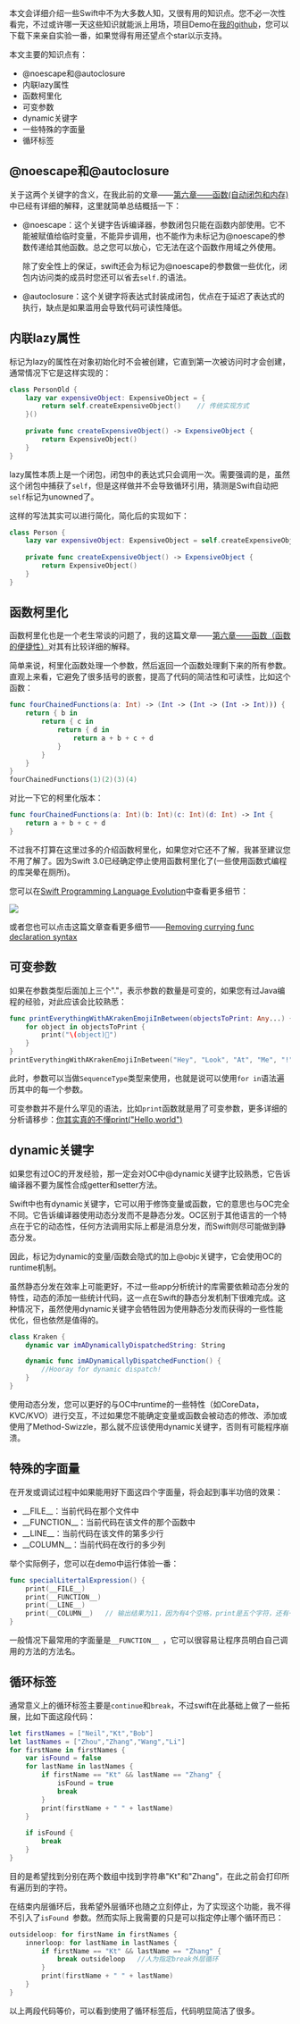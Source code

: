 本文会详细介绍一些Swift中不为大多数人知，又很有用的知识点。您不必一次性看完，不过或许哪一天这些知识就能派上用场，项目Demo在[我的github]()，您可以下载下来亲自实验一番，如果觉得有用还望点个star以示支持。

本文主要的知识点有：

* @noescape和@autoclosure
* 内联lazy属性
* 函数柯里化
* 可变参数
* dynamic关键字
* 一些特殊的字面量
* 循环标签

## @noescape和@autoclosure

关于这两个关键字的含义，在我此前的文章——[第六章——函数(自动闭包和内存)](http://www.jianshu.com/p/f9ba4c41d9c7)中已经有详细的解释，这里就简单总结概括一下：

* @noescape：这个关键字告诉编译器，参数闭包只能在函数内部使用。它不能被赋值给临时变量，不能异步调用，也不能作为未标记为@noescape的参数传递给其他函数。总之您可以放心，它无法在这个函数作用域之外使用。

	除了安全性上的保证，swift还会为标记为@noescape的参数做一些优化，闭包内访问类的成员时您还可以省去`self.`的语法。
	
* @autoclosure：这个关键字将表达式封装成闭包，优点在于延迟了表达式的执行，缺点是如果滥用会导致代码可读性降低。

## 内联lazy属性

标记为lazy的属性在对象初始化时不会被创建，它直到第一次被访问时才会创建，通常情况下它是这样实现的：

```swift
class PersonOld {
    lazy var expensiveObject: ExpensiveObject = {
        return self.createExpensiveObject()    // 传统实现方式
    }()
    
    private func createExpensiveObject() -> ExpensiveObject {
        return ExpensiveObject()
    }
}
```

lazy属性本质上是一个闭包，闭包中的表达式只会调用一次。需要强调的是，虽然这个闭包中捕获了`self`，但是这样做并不会导致循环引用，猜测是Swift自动把`self`标记为unowned了。

这样的写法其实可以进行简化，简化后的实现如下：

```swift
class Person {
    lazy var expensiveObject: ExpensiveObject = self.createExpensiveObject()
    
    private func createExpensiveObject() -> ExpensiveObject {
        return ExpensiveObject()
    }
}
```

## 函数柯里化

函数柯里化也是一个老生常谈的问题了，我的这篇文章——[第六章——函数（函数的便捷性）](http://www.jianshu.com/p/b2d21b85a387)对其有比较详细的解释。

简单来说，柯里化函数处理一个参数，然后返回一个函数处理剩下来的所有参数。直观上来看，它避免了很多括号的嵌套，提高了代码的简洁性和可读性，比如这个函数：

```swift
func fourChainedFunctions(a: Int) -> (Int -> (Int -> (Int -> Int))) {
    return { b in
        return { c in
            return { d in
                return a + b + c + d
            }
        }
    }
}
fourChainedFunctions(1)(2)(3)(4)
```

对比一下它的柯里化版本：

```swift
func fourChainedFunctions(a: Int)(b: Int)(c: Int)(d: Int) -> Int {
    return a + b + c + d
}
```

不过我不打算在这里过多的介绍函数柯里化，如果您对它还不了解，我甚至建议您不用了解了。因为Swift 3.0已经确定停止使用函数柯里化了(一些使用函数式编程的库哭晕在厕所)。

您可以在[Swift Programming Language Evolution](https://github.com/apple/swift-evolution)中查看更多细节：

![](http://images.bestswifter.com/20160129/evolution.png)

或者您也可以点击这篇文章查看更多细节——[Removing currying func declaration syntax](https://github.com/apple/swift-evolution/blob/master/proposals/0002-remove-currying.md)

## 可变参数

如果在参数类型后面加上三个"."，表示参数的数量是可变的，如果您有过Java编程的经验，对此应该会比较熟悉：

```swift
func printEverythingWithAKrakenEmojiInBetween(objectsToPrint: Any...) {
    for object in objectsToPrint {
        print("\(object)🐙")
    }
}
printEverythingWithAKrakenEmojiInBetween("Hey", "Look", "At", "Me", "!")
```

此时，参数可以当做`SequenceType`类型来使用，也就是说可以使用`for in`语法遍历其中的每一个参数。

可变参数并不是什么罕见的语法，比如`print`函数就是用了可变参数，更多详细的分析请移步：[你其实真的不懂print("Hello,world")](http://www.jianshu.com/p/abb55919c453)


## dynamic关键字

如果您有过OC的开发经验，那一定会对OC中@dynamic关键字比较熟悉，它告诉编译器不要为属性合成getter和setter方法。

Swift中也有dynamic关键字，它可以用于修饰变量或函数，它的意思也与OC完全不同。它告诉编译器使用动态分发而不是静态分发。OC区别于其他语言的一个特点在于它的动态性，任何方法调用实际上都是消息分发，而Swift则尽可能做到静态分发。

因此，标记为dynamic的变量/函数会隐式的加上@objc关键字，它会使用OC的runtime机制。

虽然静态分发在效率上可能更好，不过一些app分析统计的库需要依赖动态分发的特性，动态的添加一些统计代码，这一点在Swift的静态分发机制下很难完成。这种情况下，虽然使用dynamic关键字会牺牲因为使用静态分发而获得的一些性能优化，但也依然是值得的。

```swift
class Kraken {
    dynamic var imADynamicallyDispatchedString: String

    dynamic func imADynamicallyDispatchedFunction() {
        //Hooray for dynamic dispatch!
    }
}
```

使用动态分发，您可以更好的与OC中runtime的一些特性（如CoreData，KVC/KVO）进行交互，不过如果您不能确定变量或函数会被动态的修改、添加或使用了Method-Swizzle，那么就不应该使用dynamic关键字，否则有可能程序崩溃。

## 特殊的字面量

在开发或调试过程中如果能用好下面这四个字面量，将会起到事半功倍的效果：

* \_\_FILE__：当前代码在那个文件中
* \_\_FUNCTION__：当前代码在该文件的那个函数中
* \_\_LINE__：当前代码在该文件的第多少行
* \_\_COLUMN__：当前代码在改行的多少列

举个实际例子，您可以在demo中运行体验一番：

```swift
func specialLitertalExpression() {
    print(__FILE__)
    print(__FUNCTION__)
    print(__LINE__)
    print(__COLUMN__)   // 输出结果为11，因为有4个空格，print是五个字符，还有一个左括号。
}
```

一般情况下最常用的字面量是`__FUNCTION__ `，它可以很容易让程序员明白自己调用的方法的方法名。

## 循环标签

通常意义上的循环标签主要是`continue`和`break`，不过swift在此基础上做了一些拓展，比如下面这段代码：

```swift
let firstNames = ["Neil","Kt","Bob"]
let lastNames = ["Zhou","Zhang","Wang","Li"]
for firstName in firstNames {
    var isFound = false
    for lastName in lastNames {
        if firstName == "Kt" && lastName == "Zhang" {
            isFound = true
            break
        }
        print(firstName + " " + lastName)
    }
    
    if isFound {
        break
    }
}
```

目的是希望找到分别在两个数组中找到字符串"Kt"和"Zhang"，在此之前会打印所有遍历到的字符。

在结束内层循环后，我希望外层循环也随之立刻停止，为了实现这个功能，我不得不引入了`isFound `参数。然而实际上我需要的只是可以指定停止哪个循环而已：

```swift
outsideloop: for firstName in firstNames {
    innerloop: for lastName in lastNames {
        if firstName == "Kt" && lastName == "Zhang" {
            break outsideloop	//人为指定break外层循环
        }
        print(firstName + " " + lastName)
    }
}
```

以上两段代码等价，可以看到使用了循环标签后，代码明显简洁了很多。